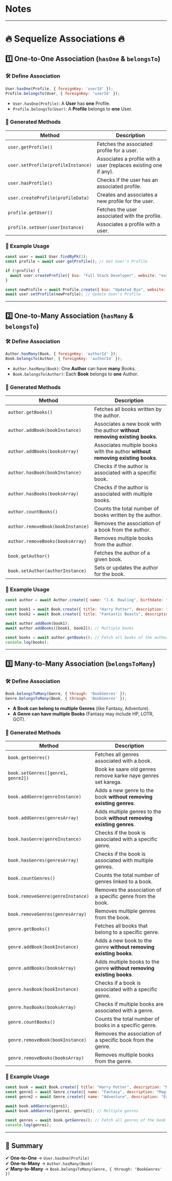 # Notes

---

# **🔥 Sequelize Associations 🔥**  

## **1️⃣ One-to-One Association (`hasOne` & `belongsTo`)**  
### **🛠 Define Association**  
```javascript
User.hasOne(Profile, { foreignKey: 'userId' }); 
Profile.belongsTo(User, { foreignKey: 'userId' }); 
```
- `User.hasOne(Profile)`: A **User** has **one** Profile.
- `Profile.belongsTo(User)`: A **Profile** belongs to **one** User.

### **🚀 Generated Methods**
| **Method**                | **Description** |
|--------------------------|---------------|
| `user.getProfile()` | Fetches the associated profile for a user. |
| `user.setProfile(profileInstance)` | Associates a profile with a user (replaces existing one if any). |
| `user.hasProfile()` | Checks if the user has an associated profile. |
| `user.createProfile(profileData)` | Creates and associates a new profile for the user. |
| `profile.getUser()` | Fetches the user associated with the profile. |
| `profile.setUser(userInstance)` | Associates a profile with a user. |

### **📌 Example Usage**
```javascript
const user = await User.findByPk(1);
const profile = await user.getProfile(); // Get User's Profile

if (!profile) {
  await user.createProfile({ bio: "Full Stack Developer", website: "example.com" });
}

const newProfile = await Profile.create({ bio: "Updated Bio", website: "new-site.com" });
await user.setProfile(newProfile); // Update User's Profile
```
---

## **2️⃣ One-to-Many Association (`hasMany` & `belongsTo`)**  
### **🛠 Define Association**  
```javascript
Author.hasMany(Book, { foreignKey: 'authorId' });
Book.belongsTo(Author, { foreignKey: 'authorId' });
```
- `Author.hasMany(Book)`: One **Author** can have **many** Books.
- `Book.belongsTo(Author)`: Each **Book** belongs to **one** Author.

### **🚀 Generated Methods**
| **Method**                | **Description** |
|--------------------------|---------------|
| `author.getBooks()` | Fetches all books written by the author. |
| `author.addBook(bookInstance)` | Associates a new book with the author **without removing existing books**. |
| `author.addBooks(booksArray)` | Associates multiple books with the author **without removing existing books**. |
| `author.hasBook(bookInstance)` | Checks if the author is associated with a specific book. |
| `author.hasBooks(booksArray)` | Checks if the author is associated with multiple books. |
| `author.countBooks()` | Counts the total number of books written by the author. |
| `author.removeBook(bookInstance)` | Removes the association of a book from the author. |
| `author.removeBooks(booksArray)` | Removes multiple books from the author. |
| `book.getAuthor()` | Fetches the author of a given book. |
| `book.setAuthor(authorInstance)` | Sets or updates the author for the book. |

### **📌 Example Usage**
```javascript
const author = await Author.create({ name: "J.K. Rowling", birthdate: "1965-07-31", email: "jkrowling@books.com" });

const book1 = await Book.create({ title: "Harry Potter", description: "Magic book", publicationYear: 1997 });
const book2 = await Book.create({ title: "Fantastic Beasts", description: "Magical creatures", publicationYear: 2001 });

await author.addBook(book1);
await author.addBooks([book1, book2]); // Multiple books

const books = await author.getBooks(); // Fetch all books of the author
console.log(books);
```
---

## **3️⃣ Many-to-Many Association (`belongsToMany`)**  
### **🛠 Define Association**  
```javascript
Book.belongsToMany(Genre, { through: 'BookGenres' });
Genre.belongsToMany(Book, { through: 'BookGenres' });
```
- **A Book can belong to multiple Genres** (like Fantasy, Adventure).
- **A Genre can have multiple Books** (Fantasy may include HP, LOTR, GOT).

### **🚀 Generated Methods**
| **Method**                 | **Description** |
|---------------------------|---------------|
| `book.getGenres()` | Fetches all genres associated with a book. |
| `book.setGenres([genre1, genre2])` | Book ke saare old genres remove karke naye genres set karega. |
| `book.addGenre(genreInstance)` | Adds a new genre to the book **without removing existing genres**. |
| `book.addGenres(genresArray)` | Adds multiple genres to the book **without removing existing genres**. |
| `book.hasGenre(genreInstance)` | Checks if the book is associated with a specific genre. |
| `book.hasGenres(genresArray)` | Checks if the book is associated with multiple genres. |
| `book.countGenres()` | Counts the total number of genres linked to a book. |
| `book.removeGenre(genreInstance)` | Removes the association of a specific genre from the book. |
| `book.removeGenres(genresArray)` | Removes multiple genres from the book. |
| `genre.getBooks()` | Fetches all books that belong to a specific genre. |
| `genre.addBook(bookInstance)` | Adds a new book to the genre **without removing existing books**. |
| `genre.addBooks(booksArray)` | Adds multiple books to the genre **without removing existing books**. |
| `genre.hasBook(bookInstance)` | Checks if a book is associated with a specific genre. |
| `genre.hasBooks(booksArray)` | Checks if multiple books are associated with a genre. |
| `genre.countBooks()` | Counts the total number of books in a specific genre. |
| `genre.removeBook(bookInstance)` | Removes the association of a specific book from the genre. |
| `genre.removeBooks(booksArray)` | Removes multiple books from the genre. |

### **📌 Example Usage**
```javascript
const book = await Book.create({ title: "Harry Potter", description: "Magic book", publicationYear: 1997 });
const genre1 = await Genre.create({ name: "Fantasy", description: "Magical and mythical stories." });
const genre2 = await Genre.create({ name: "Adventure", description: "Exciting and risky stories." });

await book.addGenre(genre1);
await book.addGenres([genre1, genre2]); // Multiple genres

const genres = await book.getGenres(); // Fetch all genres of the book
console.log(genres);
```

---

## **🎯 Summary**
✔ **One-to-One** → `User.hasOne(Profile)`  
✔ **One-to-Many** → `Author.hasMany(Book)`  
✔ **Many-to-Many** → `Book.belongsToMany(Genre, { through: 'BookGenres' })`  
